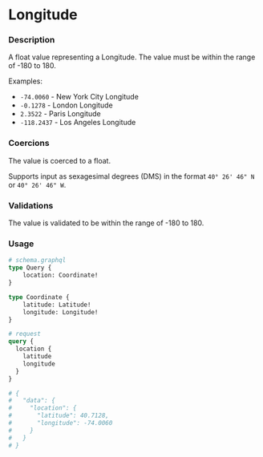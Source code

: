 # Longitude

### Description

A float value representing a Longitude. The value must be within the range of -180 to 180.

Examples:

- `-74.0060` - New York City Longitude
- `-0.1278` - London Longitude
- `2.3522` - Paris Longitude
- `-118.2437` - Los Angeles Longitude

### Coercions

The value is coerced to a float.

Supports input as sexagesimal degrees (DMS) in the format `40° 26' 46" N` or `40° 26' 46" W`.

### Validations

The value is validated to be within the range of -180 to 180.

### Usage

```graphql
# schema.graphql
type Query {
    location: Coordinate!
}

type Coordinate {
    latitude: Latitude!
    longitude: Longitude!
}
```

```graphql
# request
query {
  location {
    latitude
    longitude
  }
}

# {
#   "data": {
#     "location": {
#       "latitude": 40.7128,
#       "longitude": -74.0060
#     }
#   }
# }
```
